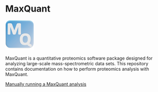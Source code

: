 # MaxQuant 

![](/README/MaxQuantLogo.png)

MaxQuant is a quantitative proteomics software package designed for analyzing large-scale mass-spectrometric data sets. This repository contains documentation on how to perform proteomics analysis with MaxQuant.

[Manually running a MaxQuant analysis](/docs/RunningMaxQuant.md)
